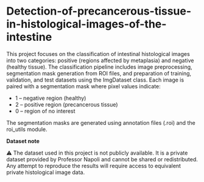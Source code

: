 # Detection-of-precancerous-tissue-in-histological-images-of-the-intestine
This project focuses on the classification of intestinal histological images into two categories: positive (regions affected by metaplasia) and negative (healthy tissue). 
The classification pipeline includes image preprocessing, segmentation mask generation from ROI files, and preparation of training, validation, 
and test datasets using the ImgDataset class.
Each image is paired with a segmentation mask where pixel values indicate:
* 1 – negative region (healthy)
* 2 – positive region (precancerous tissue)
* 0 – region of no interest

The segmentation masks are generated using annotation files (.roi) and the roi_utils module.


**Dataset note**


⚠️ The dataset used in this project is not publicly available. It is a private dataset provided by Professor Napoli and cannot be shared or redistributed. Any attempt to reproduce the results will require access to equivalent private histological image data.
